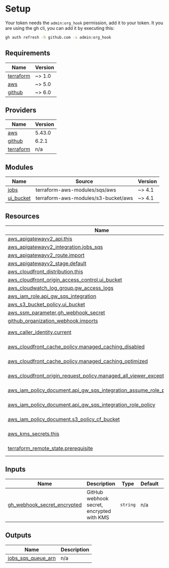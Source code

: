 # Setup

Your token needs the `admin:org_hook` permission, add it to your token. It you are using the gh cli, you can add it by executing this:

```sh
gh auth refresh -h github.com -s admin:org_hook
```

<!-- BEGIN_TF_DOCS -->
## Requirements

| Name | Version |
|------|---------|
| <a name="requirement_terraform"></a> [terraform](#requirement\_terraform) | ~> 1.0 |
| <a name="requirement_aws"></a> [aws](#requirement\_aws) | ~> 5.0 |
| <a name="requirement_github"></a> [github](#requirement\_github) | ~> 6.0 |

## Providers

| Name | Version |
|------|---------|
| <a name="provider_aws"></a> [aws](#provider\_aws) | 5.43.0 |
| <a name="provider_github"></a> [github](#provider\_github) | 6.2.1 |
| <a name="provider_terraform"></a> [terraform](#provider\_terraform) | n/a |

## Modules

| Name | Source | Version |
|------|--------|---------|
| <a name="module_jobs"></a> [jobs](#module\_jobs) | terraform-aws-modules/sqs/aws | ~> 4.1 |
| <a name="module_ui_bucket"></a> [ui\_bucket](#module\_ui\_bucket) | terraform-aws-modules/s3-bucket/aws | ~> 4.1 |

## Resources

| Name | Type |
|------|------|
| [aws_apigatewayv2_api.this](https://registry.terraform.io/providers/hashicorp/aws/latest/docs/resources/apigatewayv2_api) | resource |
| [aws_apigatewayv2_integration.jobs_sqs](https://registry.terraform.io/providers/hashicorp/aws/latest/docs/resources/apigatewayv2_integration) | resource |
| [aws_apigatewayv2_route.import](https://registry.terraform.io/providers/hashicorp/aws/latest/docs/resources/apigatewayv2_route) | resource |
| [aws_apigatewayv2_stage.default](https://registry.terraform.io/providers/hashicorp/aws/latest/docs/resources/apigatewayv2_stage) | resource |
| [aws_cloudfront_distribution.this](https://registry.terraform.io/providers/hashicorp/aws/latest/docs/resources/cloudfront_distribution) | resource |
| [aws_cloudfront_origin_access_control.ui_bucket](https://registry.terraform.io/providers/hashicorp/aws/latest/docs/resources/cloudfront_origin_access_control) | resource |
| [aws_cloudwatch_log_group.gw_access_logs](https://registry.terraform.io/providers/hashicorp/aws/latest/docs/resources/cloudwatch_log_group) | resource |
| [aws_iam_role.api_gw_sqs_integration](https://registry.terraform.io/providers/hashicorp/aws/latest/docs/resources/iam_role) | resource |
| [aws_s3_bucket_policy.ui_bucket](https://registry.terraform.io/providers/hashicorp/aws/latest/docs/resources/s3_bucket_policy) | resource |
| [aws_ssm_parameter.gh_webhook_secret](https://registry.terraform.io/providers/hashicorp/aws/latest/docs/resources/ssm_parameter) | resource |
| [github_organization_webhook.imports](https://registry.terraform.io/providers/integrations/github/latest/docs/resources/organization_webhook) | resource |
| [aws_caller_identity.current](https://registry.terraform.io/providers/hashicorp/aws/latest/docs/data-sources/caller_identity) | data source |
| [aws_cloudfront_cache_policy.managed_caching_disabled](https://registry.terraform.io/providers/hashicorp/aws/latest/docs/data-sources/cloudfront_cache_policy) | data source |
| [aws_cloudfront_cache_policy.managed_caching_optimized](https://registry.terraform.io/providers/hashicorp/aws/latest/docs/data-sources/cloudfront_cache_policy) | data source |
| [aws_cloudfront_origin_request_policy.managed_all_viewer_except_host_header](https://registry.terraform.io/providers/hashicorp/aws/latest/docs/data-sources/cloudfront_origin_request_policy) | data source |
| [aws_iam_policy_document.api_gw_sqs_integration_assume_role_policy](https://registry.terraform.io/providers/hashicorp/aws/latest/docs/data-sources/iam_policy_document) | data source |
| [aws_iam_policy_document.api_gw_sqs_integration_role_policy](https://registry.terraform.io/providers/hashicorp/aws/latest/docs/data-sources/iam_policy_document) | data source |
| [aws_iam_policy_document.s3_policy_cf_bucket](https://registry.terraform.io/providers/hashicorp/aws/latest/docs/data-sources/iam_policy_document) | data source |
| [aws_kms_secrets.this](https://registry.terraform.io/providers/hashicorp/aws/latest/docs/data-sources/kms_secrets) | data source |
| [terraform_remote_state.prerequisite](https://registry.terraform.io/providers/hashicorp/terraform/latest/docs/data-sources/remote_state) | data source |

## Inputs

| Name | Description | Type | Default | Required |
|------|-------------|------|---------|:--------:|
| <a name="input_gh_webhook_secret_encrypted"></a> [gh\_webhook\_secret\_encrypted](#input\_gh\_webhook\_secret\_encrypted) | GitHub webhook secret, encrypted with KMS | `string` | n/a | yes |

## Outputs

| Name | Description |
|------|-------------|
| <a name="output_jobs_sqs_queue_arn"></a> [jobs\_sqs\_queue\_arn](#output\_jobs\_sqs\_queue\_arn) | n/a |
<!-- END_TF_DOCS -->
